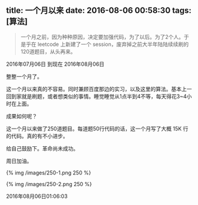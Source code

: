 title: 一个月以来
date: 2016-08-06 00:58:30
tags: [算法]
---

> 一个月之前，因为种种原因，决定要加强代码，为了以后。为了2个人。于是乎在 leetcode 上新建了一个 session，废弃掉之前大半年陆陆续续刷的120道题目，从头再来。

2016年07月06日 到现在 2016年08月06日

整整一个月了。

这一个月以来真的不容易。同时兼顾百度那边的实习，以及这里的算法。基本上一回到家就是刷题，或者想类似的事情。睡觉睡觉从1点半到4不等，每天得花3~4小时在上面。

成果如何呢？

这一个月以来做了250道题目。每道题50行代码的话，这一个月写了大概 15K 行的代码。真的有不小进步。

给自己鼓励下。革命尚未成功。

周日加油。


{% img /images/250-1.png 250 %}


{% img /images/250-2.png 250 %}

2016年08月06日01:06:03